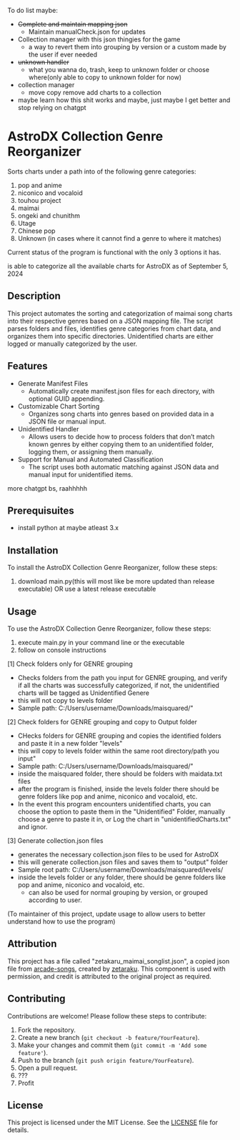 To do list maybe:
- ~~Complete and maintain mapping json~~
  - Maintain manualCheck.json for updates
- Collection manager with this json thingies for the game
  - a way to revert them into grouping by version or a custom made by the user if ever needed
- ~~unknown handler~~
  - what you wanna do, trash, keep to unknown folder or choose where(only able to copy to unknown folder for now)
- collection manager
  - move copy remove add charts to a collection 
- maybe learn how this shit works and maybe, just maybe I get better and stop relying on chatgpt

# AstroDX Collection Genre Reorganizer

Sorts charts under a path into of the following genre categories:

1. pop and anime
2. niconico and vocaloid
3. touhou project
4. maimai
5. ongeki and chunithm
6. Utage
7. Chinese pop
8. Unknown (in cases where it cannot find a genre to where it matches)

Current status of the program is functional with the only 3 options it has.

is able to categorize all the available charts for AstroDX as of September 5, 2024

## Description

This project automates the sorting and categorization of maimai song charts into their respective genres based on a JSON mapping file. The script parses folders and files, identifies genre categories from chart data, and organizes them into specific directories. Unidentified charts are either logged or manually categorized by the user.

## Features
- Generate Manifest Files
  - Automatically create manifest.json files for each directory, with optional GUID appending.
- Customizable Chart Sorting
  - Organizes song charts into genres based on provided data in a JSON file or manual input.
- Unidentified Handler
  - Allows users to decide how to process folders that don’t match known genres by either copying them to an unidentified folder, logging them, or assigning them manually.
- Support for Manual and Automated Classification
  - The script uses both automatic matching against JSON data and manual input for unidentified items.

more chatgpt bs, raahhhhh

## Prerequisuites

- install python at maybe atleast 3.x

## Installation

To install the AstroDX Collection Genre Reorganizer, follow these steps:

1. download main.py(this will most like be more updated than release executable) OR use a latest release executable

## Usage

To use the AstroDX Collection Genre Reorganizer, follow these steps:

1. execute main.py in your command line or the executable
2. follow on console instructions

[1] Check folders only for GENRE grouping
 - Checks folders from the path you input for GENRE grouping, and verify if all the charts was successfully categorized, if not, the unidentified charts will be tagged as Unidentified Genere
 - this will not copy to levels folder
 - Sample path: C:/Users/username/Downloads/maisquared/"

[2] Check folders for GENRE grouping and copy to Output folder
 - CHecks folders for GENRE grouping and copies the identified folders and paste it in a new folder "levels"
 - this will copy to levels folder within the same root directory/path you input"
 - Sample path: C:/Users/username/Downloads/maisquared/"
 - inside the maisquared folder, there should be folders with maidata.txt files
 - after the program is finished, inside the levels folder there should be genre folders like pop and anime, niconico and vocaloid, etc.
 - In the event this program encounters unidentified charts, you can choose the option to paste them in the "Unidentified" Folder, manually choose a genre to paste it in, or Log the chart in "unidentifiedCharts.txt" and ignor.

[3] Generate collection.json files
 - generates the necessary collection.json files to be used for AstroDX
 - this will generate collection.json files and saves them to "output" folder
 - Sample root path: C:/Users/username/Downloads/maisquared/levels/
 - inside the levels folder or any folder, there should be genre folders like pop and anime, niconico and vocaloid, etc.
   - can also be used for normal grouping by version, or grouped according to user.

 (To maintainer of this project, update usage to allow users to better understand how to use the program)

## Attribution

This project has a file called "zetakaru_maimai_songlist.json", a copied json file from [arcade-songs](https://github.com/zetaraku/arcade-songs), created by [zetaraku](https://github.com/zetaraku). This component is used with permission, and credit is attributed to the original project as required.

## Contributing

Contributions are welcome! Please follow these steps to contribute:

1. Fork the repository.
2. Create a new branch (`git checkout -b feature/YourFeature`).
3. Make your changes and commit them (`git commit -m 'Add some feature'`).
4. Push to the branch (`git push origin feature/YourFeature`).
5. Open a pull request.
6. ???
7. Profit

## License

This project is licensed under the MIT License. See the [LICENSE](LICENSE) file for details.
